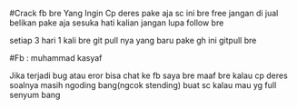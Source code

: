 #Crack fb bre 
Yang Ingin Cp deres pake aja sc ini bre free jangan di jual belikan
pake aja sesuka hati kalian
jangan lupa follow bre

setiap 3 hari 1 kali bre git pull nya
yang baru pake gh ini gitpull bre 

#Fb : muhammad kasyaf

Jika terjadi bug atau eror bisa chat ke fb saya bre
maaf bre kalau cp deres soalnya masih ngoding bang(ngcok stending) 
buat sc kalau mau yg full senyum bang 
